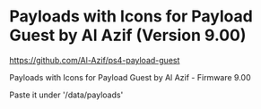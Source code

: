 # Payloads with Icons for Payload Guest by Al Azif (Version 9.00)

https://github.com/Al-Azif/ps4-payload-guest

<p>Payloads with Icons for Payload Guest by Al Azif - Firmware 9.00</p>
<p>Paste it under '/data/payloads'</p>
